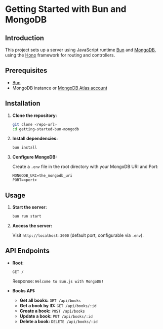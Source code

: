 # Getting Started with Bun and MongoDB

## Introduction

This project sets up a server using JavaScript runtime [Bun](https://bun.sh/) and [MongoDB](www.monogodb.com), using the [Hono](https://hono.dev/) framework for routing and controllers.

## Prerequisites

- [Bun](https://bun.sh/docs/installation)
- MongoDB instance or [MongoDB Atlas account](https://account.mongodb.com/account/login?utm_campaign=devrel&utm_content=mdbw&utm_term=kushagra.kesav)

## Installation

1. **Clone the repository:**

   ```bash
   git clone <repo-url>
   cd getting-started-bun-mongodb
   ```

2. **Install dependencies:**

   ```bash
   bun install
   ```

3. **Configure MongoDB:**

   Create a `.env` file in the root directory with your MongoDB URI and Port:

   ```env
   MONGODB_URI=the_mongodb_uri
   PORT=<port>
   ```

## Usage

1. **Start the server:**

   ```bash
   bun run start
   ```

2. **Access the server:**

   Visit `http://localhost:3000` (default port, configurable via `.env`).

## API Endpoints

- **Root:**

  ```http
  GET /
  ```

  Response: `Welcome to Bun.js with MongoDB!`

- **Books API:**

  - **Get all books:** `GET /api/books`
  - **Get a book by ID:** `GET /api/books/:id`
  - **Create a book:** `POST /api/books`
  - **Update a book:** `PUT /api/books/:id`
  - **Delete a book:** `DELETE /api/books/:id`
